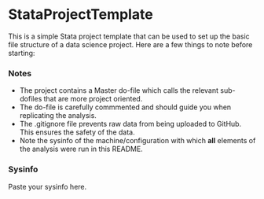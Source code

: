 # StataProjectTemplate

This is a simple Stata project template that can be used to set up the
basic file structure of a data science project. Here are a few things
to note before starting:

### Notes
- The project contains a Master do-file which calls the relevant sub-dofiles
that are more project oriented.
- The do-file is carefully commmented and should guide you when replicating
the analysis.
- The .gitignore file prevents raw data from being uploaded to GitHub. This ensures
the safety of the data.
- Note the sysinfo of the machine/configuration with which **all** elements
of the analysis were run in this README.

### Sysinfo

Paste your sysinfo here.
